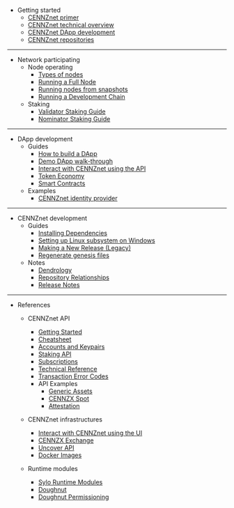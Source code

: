 - Getting started
    - [CENNZnet primer](Getting-started/CENNZnet-primer)
    - [CENNZnet technical overview](Getting-started/CENNZnet-technical-overview)
    - [CENNZnet DApp development](Getting-started/CENNZnet-dapp-development)
    - [CENNZnet repositories](Getting-started/CENNZnet-repos)
---
- Network participating
    - Node operating
        - [Types of nodes](Network-participating/Node-operating/Types-of-nodes)
        - [Running a Full Node](Network-participating/Node-operating/Running-a-Full-Node)
        - [Running nodes from snapshots](Network-participating/Node-operating/Running-nodes-from-snapshots)
        - [Running a Development Chain](Network-participating/Node-operating/Running-a-Dev-Chain)
    - Staking
        - [Validator Staking Guide](Network-participating/Staking/Validator-Guide)
        - [Nominator Staking Guide](Network-participating/Staking/Nominator-Staking-Guide)

---
- DApp development
    - Guides
        - [How to build a DApp](Dapp-development/Guides/How-to-build-a-DApp)
        - [Demo DApp walk-through](Dapp-development/Examples/Example-demo-app)
        - [Interact with CENNZnet using the API](Dapp-development/Guides/Interact-with-CENNZnet--using-the-API)
        - [Token Economy](Dapp-development/Guides/Token-Economy)
        - [Smart Contracts](Dapp-development/Guides/Using-Smart-Contracts-on-CENNZnet)
    - Examples
        - [CENNZnet identity provider](https://github.com/cennznet/cennznet-identity-provider)
---
- CENNZnet development
    - Guides
        - [Installing Dependencies](CENNZnet-development/Guides/Installing-Dependencies)
        - [Setting up Linux subsystem on Windows](CENNZnet-development/Guides/Set-up-Linux-Sub-system-for-Windows)
        - [Making a New Release (Legacy)](CENNZnet-development/Guides/Making-a-New-Release)
        - [Regenerate genesis files](CENNZnet-development/Guides/Regenerating-genesis-files-on-Release)
    - Notes
        - [Dendrology](CENNZnet-development/Notes/Dendrology)
        - [Repository Relationships](CENNZnet-development/Notes/Repository-Relationships)
        - [Release Notes](CENNZnet-development/Notes/Release-Notes)

---
- References
    - CENNZnet API
        - [Getting Started](References/CENNZnet-API/Getting-Started)
        - [Cheatsheet](References/CENNZnet-API/Cheatsheet)
        - [Accounts and Keypairs](References/CENNZnet-API/Accounts-and-Keypairs)
        - [Staking API](References/CENNZnet-API/Staking)
        - [Subscriptions](References/CENNZnet-API/Subscriptions)
        - [Technical Reference](References/CENNZnet-API/Technical-Reference)
        - [Transaction Error Codes](References/CENNZnet-API/Transaction-Error-Codes)
        - API Examples
            - [Generic Assets](References/CENNZnet-API/Examples/API-examples-Generic-Assets)
            - [CENNZX Spot](References/CENNZnet-API/Examples/API-examples-CENNZX-Spot)
            - [Attestation](References/CENNZnet-API/Examples/API-examples-Attestation)

    - CENNZnet infrastructures
        - [Interact with CENNZnet using the UI](References/CENNZnet-infrastructures/Exploring-the-CENNZnet-UI)
        - [CENNZX Exchange](References/CENNZnet-infrastructures/CENNZX-Exchange)
        - [Uncover API](References/CENNZnet-infrastructures/UncoverAPI)
        - [Docker Images](https://hub.docker.com/r/cennznet/cennznet/tags)

    - Runtime modules
        - [Sylo Runtime Modules](References/Runtime-modules/Sylo-Runtime-Modules)
        - [Doughnut](References/Runtime-modules/Doughnut)
        - [Doughnut Permissioning](References/Runtime-modules/Doughnut-Permissioning)

    
